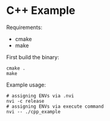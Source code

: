 # C++ Example

Requirements:
- cmake
- make

First build the binary:
```DOSINI
cmake .
make
```

Example usage:
```DOSINI
# assigning ENVs via .nvi
nvi -c release
# assigning ENVs via execute command
nvi -- ./cpp_example
```
